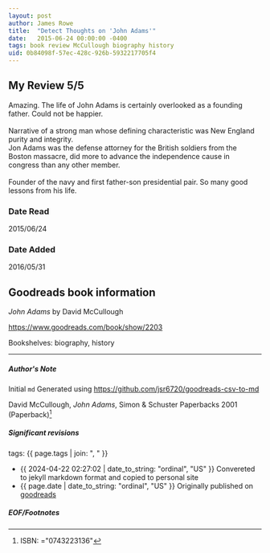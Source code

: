 ```yaml
---
layout: post
author: James Rowe
title:  "Detect Thoughts on 'John Adams'"
date:   2015-06-24 00:00:00 -0400
tags: book review McCullough biography history
uid: 0b84098f-57ec-428c-926b-5932217705f4
---
```


<!-- highly dependent on how you personally use jekyll templates, and how you want this to show up -->
<!-- escape any jekyll keys with double brackets -->

## My Review 5/5

Amazing. The life of John Adams is certainly overlooked as a founding father. Could not be happier.<br/><br/>Narrative of a strong man whose defining characteristic was New England purity and integrity.<br/>Jon Adams was the defense attorney for the British soldiers from the Boston massacre, did more to advance the independence cause in congress than any other member. <br/><br/>Founder of the navy and first father-son presidential pair. So many good lessons from his life.

### Date Read
2015/06/24

### Date Added
2016/05/31

## Goodreads book information

*John Adams* by David McCullough

https://www.goodreads.com/book/show/2203

Bookshelves: biography, history

---

##### Author's Note

Initial `md` Generated using https://github.com/jsr6720/goodreads-csv-to-md

David McCullough, *John Adams*,  Simon & Schuster Paperbacks 2001 (Paperback)[^1]

##### Significant revisions

tags: {{ page.tags | join: ", " }} <!-- todo move this somewhere -->

- {{ 2024-04-22 02:27:02 | date_to_string: "ordinal", "US" }} Convereted to jekyll markdown format and copied to personal site
- {{ page.date | date_to_string: "ordinal", "US" }} Originally published on [goodreads](https://www.goodreads.com)

##### EOF/Footnotes

[^1]: ISBN: ="0743223136"